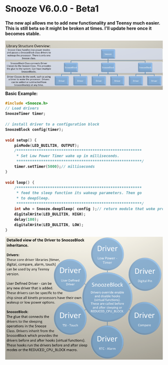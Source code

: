 # Snooze V6.0.0 - Beta1

<h4>The new api allows me to add new functionality and Teensy much easier. This is still beta so it might be broken at times. I'll update here once it becomes stable.<br>

![alt text](https://github.com/duff2013/Snooze_V6_Beta/blob/master/images/Snooze_Class_Layout/Slide1.png "Snooze Class Layout")
<br>
Basic Example:
```c++
#include <Snooze.h>
// Load drivers
SnoozeTimer timer;

// install driver to a configuration block
SnoozeBlock config(timer);

void setup() {
    pinMode(LED_BUILTIN, OUTPUT);
    /********************************************************
     * Set Low Power Timer wake up in milliseconds.
     ********************************************************/
    timer.setTimer(5000);// milliseconds
}

void loop() {
    /********************************************************
     * feed the sleep function its wakeup parameters. Then go 
     * to deepSleep.
     ********************************************************/
    int who = Snooze.deepSleep( config );// return module that woke processor
    digitalWrite(LED_BULITIN, HIGH);
    delay(100);
    digitalWrite(LED_BULITIN, LOW);
}
```
![alt text](https://github.com/duff2013/Snooze_V6_Beta/blob/master/images/Snooze_Class_Layout/Slide2.png "Drivers inherit SnoozeBlock")
